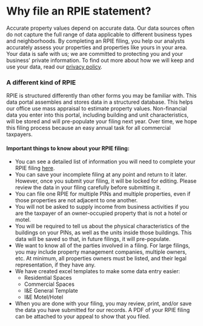 # Why file an RPIE statement?

Accurate property values depend on accurate data. Our data sources often do not capture the full range of data applicable to different business types and neighborhoods. By completing  an RPIE filing, you help our analysts accurately assess your properties and properties like yours in your area. Your data is safe with us; we are committed to protecting you and your business' private information. To find out more about how we will keep and use your data, read our [privacy policy](https://gitlab.com/ccao-data-science---modeling/documentation/wiki_content/-/blob/master/RPIE/CCAO-RPIE-Privacy-Policy.md).

### A different kind of RPIE

RPIE is structured differently than other forms you may be familiar with. This data portal assembles and stores data in a structured database.  This helps our office use mass appraisal to estimate property values. Non-financial data you enter into this portal, including building and unit characteristics, will be stored and will pre-populate your filing next year. Over time, we hope this filing process because an easy annual task for all commercial taxpayers. 

#### Important things to know about your RPIE filing:

* You can see a detailed list of information you will need to complete your RPIE filing [here](https://gitlab.com/ccao-data-science---modeling/documentation/wiki_content/-/blob/master/RPIE/what%20to%20expect.md).
* You can save your incomplete filing at any point and return to it later. However, once you submit your filing, it will be locked for editing. Please review the data in your filing carefully before submitting it.
* You can file one RPIE for multiple PINs and multiple properties, even if those properties are not adjacent to one another.
* You will not be asked to supply income from business activities if you are the taxpayer of an owner-occupied property that is not a hotel or motel. 
* You will be required to tell us about the physical characteristics of the buildings on your PINs, as well as the units inside those buildings. This data will be saved so that, in future filings, it will pre-populate.
* We want to know all of the parties involved in a filing. For large filings, you may include property management companies, multiple owners, etc. At minimum, all properties owners must be listed, and their legal representation, if they have any.
* We have created excel templates to make some data entry easier:
    * Residential Spaces
    * Commercial Spaces
    * I&E General Template
    * I&E Motel/Hotel
* When you are done with your filing, you may review, print, and/or save the data you have submitted for our records. A PDF of your RPIE filing can be attached to your appeal to show that you filed.
